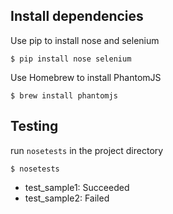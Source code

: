 ## Install dependencies
Use pip to install nose and selenium

```
$ pip install nose selenium
```

Use Homebrew to install PhantomJS

```
$ brew install phantomjs
```

## Testing
run `nosetests` in the project directory

```
$ nosetests
```

- test_sample1: Succeeded
- test_sample2: Failed
